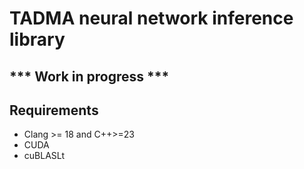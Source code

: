 <h1>TADMA neural network inference library</h1>
<h2> *** Work in progress *** </h2>



<h2> Requirements </h2>
<ul>
<li> Clang >= 18 and C++>=23 </li>
<li> CUDA </li>
<li> cuBLASLt </li>
</ul>

